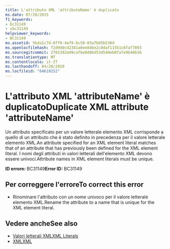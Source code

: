 ```yaml
---
title: L'attributo XML 'attributeName' è duplicato
ms.date: 07/20/2015
f1_keywords:
- bc31149
- vbc31149
helpviewer_keywords:
- BC31149
ms.assetid: 5bda1c7d-8ff0-4ef9-bc50-03a7b05b530d
ms.openlocfilehash: f2d9d0cd2381a0ee84be2c8daf11551c6faf7893
ms.sourcegitcommit: 2701302a99cafbe0d86d53d540eb0fa7e9b46b36
ms.translationtype: MT
ms.contentlocale: it-IT
ms.lasthandoff: 04/28/2019
ms.locfileid: "64619252"
---
```

# <a name="duplicate-xml-attribute-attributename"></a><span data-ttu-id="eb0dd-102">L'attributo XML 'attributeName' è duplicato</span><span class="sxs-lookup"><span data-stu-id="eb0dd-102">Duplicate XML attribute 'attributeName'</span></span>
<span data-ttu-id="eb0dd-103">Un attributo specificato per un valore letterale elemento XML corrisponde a quello di un attributo che è stato definito in precedenza per il valore letterale elemento XML.</span><span class="sxs-lookup"><span data-stu-id="eb0dd-103">An attribute specified for an XML element literal matches that of an attribute that has previously been defined for the XML element literal.</span></span> <span data-ttu-id="eb0dd-104">I nomi degli attributi in valori letterali dell'elemento XML devono essere univoci.</span><span class="sxs-lookup"><span data-stu-id="eb0dd-104">Attribute names in XML element literals must be unique.</span></span>  
  
 <span data-ttu-id="eb0dd-105">**ID errore:** BC31149</span><span class="sxs-lookup"><span data-stu-id="eb0dd-105">**Error ID:** BC31149</span></span>  
  
## <a name="to-correct-this-error"></a><span data-ttu-id="eb0dd-106">Per correggere l'errore</span><span class="sxs-lookup"><span data-stu-id="eb0dd-106">To correct this error</span></span>  
  
- <span data-ttu-id="eb0dd-107">Rinominare l'attributo con un nome univoco per il valore letterale elemento XML.</span><span class="sxs-lookup"><span data-stu-id="eb0dd-107">Rename the attribute to a name that is unique for the XML element literal.</span></span>  
  
## <a name="see-also"></a><span data-ttu-id="eb0dd-108">Vedere anche</span><span class="sxs-lookup"><span data-stu-id="eb0dd-108">See also</span></span>

- [<span data-ttu-id="eb0dd-109">Valori letterali XML</span><span class="sxs-lookup"><span data-stu-id="eb0dd-109">XML Literals</span></span>](../../visual-basic/language-reference/xml-literals/index.md)
- [<span data-ttu-id="eb0dd-110">XML</span><span class="sxs-lookup"><span data-stu-id="eb0dd-110">XML</span></span>](../../visual-basic/programming-guide/language-features/xml/index.md)
